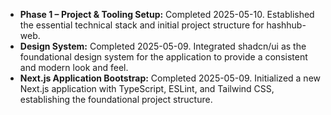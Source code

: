 - **Phase 1 – Project & Tooling Setup:** Completed 2025-05-10. Established the essential technical stack and initial project structure for hashhub-web.
- **Design System:** Completed 2025-05-09. Integrated shadcn/ui as the foundational design system for the application to provide a consistent and modern look and feel.
- **Next.js Application Bootstrap:** Completed 2025-05-09. Initialized a new Next.js application with TypeScript, ESLint, and Tailwind CSS, establishing the foundational project structure.
